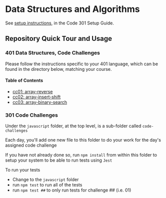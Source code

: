 # Data Structures and Algorithms

See [setup instructions](https://codefellows.github.io/setup-guide/code-301/3-code-challenges), in the Code 301 Setup Guide.

## Repository Quick Tour and Usage

### 401 Data Structures, Code Challenges

Please follow the instructions specific to your 401 language, which can be found in the directory below, matching your course.

#### Table of Contents

- [cc01: array-reverse](/python/docs/class-01/README.md)
- [cc02: array-insert-shift](/python/docs/array-insert-shift/README.md)
- [cc03: array-binary-search](/python/docs/array-binary-search/README.md)

### 301 Code Challenges

Under the `javascript` folder, at the top level, is a sub-folder called `code-challenges`

Each day, you'll add one new file to this folder to do your work for the day's assigned code challenge

If you have not already done so, run `npm install` from within this folder to setup your system to be able to run tests using `Jest`

To run your tests

- Change to the `javascript` folder
- run `npm test` to run all of the tests
- run `npm test ##` to only run tests for challenge ## (i.e. 01)

